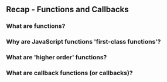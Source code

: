 ## Recap - Functions and Callbacks

### What are functions?

### Why are JavaScript functions 'first-class functions'?

### What are 'higher order' functions?

### What are callback functions (or callbacks)?

